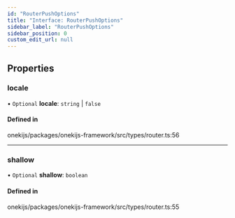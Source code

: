 ```yaml
---
id: "RouterPushOptions"
title: "Interface: RouterPushOptions"
sidebar_label: "RouterPushOptions"
sidebar_position: 0
custom_edit_url: null
---
```


## Properties

### locale

• `Optional` **locale**: `string` \| ``false``

#### Defined in

onekijs/packages/onekijs-framework/src/types/router.ts:56

___

### shallow

• `Optional` **shallow**: `boolean`

#### Defined in

onekijs/packages/onekijs-framework/src/types/router.ts:55
